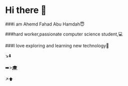 # Hi there 👋

###i am Ahemd Fahad Abu Hamdah😇

###hard worker,passionate computer science student,💻

###I love exploring and learning new technology📖 


↘️⬇️

➡️>[🎓](https://ahmadfahad.notion.site/Ahmed-dd0e32ac744743e8b29c12b9cabc3550)

↗️⬆️



<!--
**AhmdFahad/AhmdFahad** is a ✨ _special_ ✨ repository because its `README.md` (this file) appears on your GitHub profile.

Here are some ideas to get you started:

- 🔭 I’m currently working on ...
- 🌱 I’m currently learning 
- 👯 I’m looking to collaborate on ...
- 🤔 I’m looking for help with ...
- 💬 Ask me about ...
- 📫 How to reach me: ...
- 😄 Pronouns: ...
- ⚡ Fun fact: ...
-->
